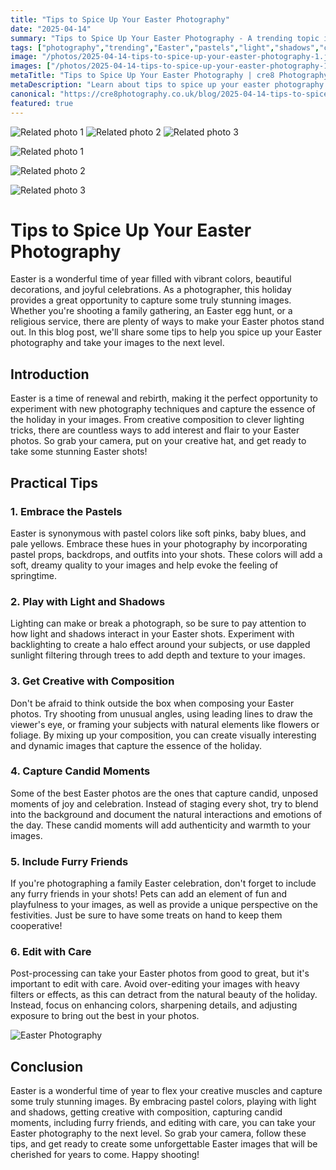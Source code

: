 ```yaml
---
title: "Tips to Spice Up Your Easter Photography"
date: "2025-04-14"
summary: "Tips to Spice Up Your Easter Photography - A trending topic in photography."
tags: ["photography","trending","Easter","pastels","light","shadows","composition","candid moments","furry friends","editing","tips"]
image: "/photos/2025-04-14-tips-to-spice-up-your-easter-photography-1.jpg"
images: ["/photos/2025-04-14-tips-to-spice-up-your-easter-photography-1.jpg","/photos/2025-04-14-tips-to-spice-up-your-easter-photography-2.jpg","/photos/2025-04-14-tips-to-spice-up-your-easter-photography-3.jpg"]
metaTitle: "Tips to Spice Up Your Easter Photography | cre8 Photography"
metaDescription: "Learn about tips to spice up your easter photography in photography with practical tips and insights."
canonical: "https://cre8photography.co.uk/blog/2025-04-14-tips-to-spice-up-your-easter-photography"
featured: true
---
```


<!-- Gallery as HTML -->

<div class="grid grid-cols-1 sm:grid-cols-2 md:grid-cols-3 gap-4">
  <img src="/photos/2025-04-14-tips-to-spice-up-your-easter-photography-1.jpg" alt="Related photo 1" class="w-full rounded-lg" />
<img src="/photos/2025-04-14-tips-to-spice-up-your-easter-photography-2.jpg" alt="Related photo 2" class="w-full rounded-lg" />
<img src="/photos/2025-04-14-tips-to-spice-up-your-easter-photography-3.jpg" alt="Related photo 3" class="w-full rounded-lg" />
</div>


<!-- Gallery as Markdown -->
![Related photo 1](/photos/2025-04-14-tips-to-spice-up-your-easter-photography-1.jpg)


![Related photo 2](/photos/2025-04-14-tips-to-spice-up-your-easter-photography-2.jpg)


![Related photo 3](/photos/2025-04-14-tips-to-spice-up-your-easter-photography-3.jpg)



# Tips to Spice Up Your Easter Photography

Easter is a wonderful time of year filled with vibrant colors, beautiful decorations, and joyful celebrations. As a photographer, this holiday provides a great opportunity to capture some truly stunning images. Whether you're shooting a family gathering, an Easter egg hunt, or a religious service, there are plenty of ways to make your Easter photos stand out. In this blog post, we'll share some tips to help you spice up your Easter photography and take your images to the next level.

## Introduction

Easter is a time of renewal and rebirth, making it the perfect opportunity to experiment with new photography techniques and capture the essence of the holiday in your images. From creative composition to clever lighting tricks, there are countless ways to add interest and flair to your Easter photos. So grab your camera, put on your creative hat, and get ready to take some stunning Easter shots!

## Practical Tips

### 1. Embrace the Pastels

Easter is synonymous with pastel colors like soft pinks, baby blues, and pale yellows. Embrace these hues in your photography by incorporating pastel props, backdrops, and outfits into your shots. These colors will add a soft, dreamy quality to your images and help evoke the feeling of springtime.

### 2. Play with Light and Shadows

Lighting can make or break a photograph, so be sure to pay attention to how light and shadows interact in your Easter shots. Experiment with backlighting to create a halo effect around your subjects, or use dappled sunlight filtering through trees to add depth and texture to your images.

### 3. Get Creative with Composition

Don't be afraid to think outside the box when composing your Easter photos. Try shooting from unusual angles, using leading lines to draw the viewer's eye, or framing your subjects with natural elements like flowers or foliage. By mixing up your composition, you can create visually interesting and dynamic images that capture the essence of the holiday.

### 4. Capture Candid Moments

Some of the best Easter photos are the ones that capture candid, unposed moments of joy and celebration. Instead of staging every shot, try to blend into the background and document the natural interactions and emotions of the day. These candid moments will add authenticity and warmth to your images.

### 5. Include Furry Friends

If you're photographing a family Easter celebration, don't forget to include any furry friends in your shots! Pets can add an element of fun and playfulness to your images, as well as provide a unique perspective on the festivities. Just be sure to have some treats on hand to keep them cooperative!

### 6. Edit with Care

Post-processing can take your Easter photos from good to great, but it's important to edit with care. Avoid over-editing your images with heavy filters or effects, as this can detract from the natural beauty of the holiday. Instead, focus on enhancing colors, sharpening details, and adjusting exposure to bring out the best in your photos.

![Easter Photography](/path/to/easter-photo.jpg)

## Conclusion

Easter is a wonderful time of year to flex your creative muscles and capture some truly stunning images. By embracing pastel colors, playing with light and shadows, getting creative with composition, capturing candid moments, including furry friends, and editing with care, you can take your Easter photography to the next level. So grab your camera, follow these tips, and get ready to create some unforgettable Easter images that will be cherished for years to come. Happy shooting!

